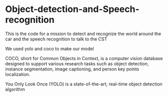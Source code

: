 # Object-detection-and-Speech-recognition

This is the code for a mission to detect and recognize the world around the car and the speech recognition to talk to the CST

We used yolo and coco to make our model

COCO, short for Common Objects in Context, is a computer vision database designed to support various research tasks such as object detection, instance segmentation, image captioning, and person key points localization.

You Only Look Once (YOLO) is a state-of-the-art, real-time object detection algorithm
